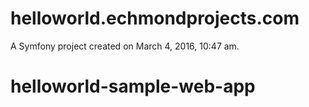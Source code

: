 helloworld.echmondprojects.com
==============================

A Symfony project created on March 4, 2016, 10:47 am.

# helloworld-sample-web-app
